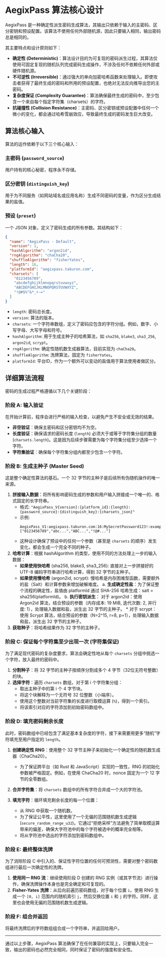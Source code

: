 # AegixPass 算法核心设计

AegixPass 是一种确定性派生密码生成算法，其输出只依赖于输入的主密码、区分密钥和预设配置。该算法不使用任何外部随机源，因此只要输入相同，输出密码总是相同的。

其主要特点和设计原则如下：

- **确定性 (Deterministic)**：算法设计目的为可复现的密码派生过程，其算法仅使用可固定复现的随机队列完成密码生成操作，不涉及任何不依赖任何外部或硬件随机源。
- **不可逆性 (Irreversible)**：通过强大的单向加密哈希函数来处理输入。即使攻击者获得了最终生成的密码和所用的预设配置，也绝对无法反向推导出您的主密码。
- **复杂度保证 (Complexity Guarantee)**：算法确保最终生成的密码中，至少包含一个来自每个指定字符集（charsets）的字符。
- **抗碰撞性 (Collision Resistance)**：主密码、区分密钥或预设配置中任何一个微小的变化，都会通过哈希雪崩效应，导致最终生成的密码发生巨大改变。

## 算法核心输入

算法的运作依赖于以下三个核心输入：

### 主密码 (`password_source`)
用户持有的核心秘密，程序永不存储。

### 区分密钥 (`distinguish_key`)
用于为不同服务（如网站域名或应用名称）生成不同密码的变量，作为区分生成结果的盐值。

### 预设 (`preset`)
一个 JSON 对象，定义了密码生成的所有参数。其结构如下：

```json
{
  "name": "AegixPass - Default",
  "version": 1,
  "hashAlgorithm": "argon2id",
  "rngAlgorithm": "chaCha20",
  "shuffleAlgorithm": "fisherYates",
  "length": 16,
  "platformId": "aegixpass.takuron.com",
  "charsets": [
    "0123456789",
    "abcdefghijklmnopqrstuvwxyz",
    "ABCDEFGHIJKLMNOPQRSTUVWXYZ",
    "!@#$%^&*_+-="
  ]
}
```

- `length`: 密码总长度。
- `version`: 算法的版本。
- `charsets`: 一个字符串数组，定义了密码应包含的字符分组。例如，数字、小写字母、大写字母和符号。
- `hashAlgorithm`: 用于生成主种子的哈希算法，如 `sha256`, `blake3`, `sha3_256`, `argon2id`, `scrypt`。
- `rngAlgorithm`: 确定性随机数生成器算法，目前实现为 `chaCha20`。
- `shuffleAlgorithm`: 洗牌算法，固定为 `fisherYates`。
- `platformId`: 平台ID，作为一个额外可以变动的盐值用于算法使用者做区分。

## 详细算法流程

密码的生成过程严格遵循以下几个关键阶段：

### 阶段 A: 输入验证

在开始计算前，程序会进行严格的输入检查，以避免产生不安全或无效的结果。

- **非空验证**：确保主密码和区分密钥均不为空。
- **长度验证**：确保请求的密码长度 (`length`) 必须大于或等于字符集分组的数量 (`charsets.length`)。这是因为后续步骤需要为每个字符集分组至少选择一个字符。
- **字符集验证**：确保每个字符集分组内都至少包含一个字符。

### 阶段 B: 生成主种子 (Master Seed)

这是整个确定性算法的基石。一个 32 字节的主种子是后续所有伪随机操作的唯一来源。

1. **拼接输入数据**：将所有影响密码生成的参数和用户输入拼接成一个唯一的、格式固定的长字符串。
    - 格式: `"AegixPass_V{version}:{platform_id}:{length}:{password_source}:{distinguish_key}:{charsets_json}"`
    - 示例:
      ```
      AegixPass_V1:aegixpass.takuron.com:16:MySecretPassword123!:example.com:["0123456789","abc...","ABC...","!@#..."]
      ```
    - 这种设计确保了预设中的任何一个参数（甚至是 `charsets` 的顺序）发生变化，都会生成一个完全不同的种子。
2. **哈希计算**：根据 hashAlgorithm 的类型，使用不同的方法处理上一步的输入数据：
    - **如果使用快哈希** (sha256, blake3, sha3_256): 直接对上一步拼接好的 UTF-8 编码字符串进行哈希计算，得到 32 字节的主种子。
    - **如果使用慢哈希** (argon2id, scrypt): 慢哈希是内存困难型函数，需要额外的盐（Salt）和计算参数来增加破解难度。 a. **生成确定性盐**：为了保证整个流程的确定性，盐值由 platformId 通过 SHA-256 哈希生成：salt = sha256(platformId)。 b. **执行密钥派生**： 对于 argon2id：使用 Argon2id 算法，结合预设的参数（内存成本: 19 MiB, 迭代次数: 2, 并行度: 1），处理输入数据和盐，派生出 32 字节的主种子。 * 对于 scrypt：使用 Scrypt 算法，结合预设的参数（N=2^15, r=8, p=1），处理输入数据和盐，派生出 32 字节的主种子。
3. **获取种子**：将哈希结果作为 32 字节的主种子。

### 阶段 C: 保证每个字符集至少出现一次 (字符集保证)

为了满足现代密码的复杂度要求，算法会确定性地从每个 `charsets` 分组中挑选一个字符，放入最终的密码中。

1. **分割种子**：将 32 字节的主种子按顺序分割成多个 4 字节（32位无符号整数）的块。
2. **选择字符**：遍历 `charsets` 数组，对于第 i 个字符集分组：
    - 取出主种子中的第 i 个 4 字节块。
    - 将这个块解释为一个无符号 32 位整数（小端序）。
    - 使用这个整数对当前字符集的长度进行取模运算 (`%`)，得到一个索引。
    - 将该索引对应的字符添加到初始密码数组中。

### 阶段 D: 填充密码剩余长度

此时，密码数组中已经包含了满足基本复杂度的字符，接下来需要用更多“随机”字符填充至用户指定的 `length`。

1. **创建确定性 RNG**：使用整个 32 字节主种子来初始化一个确定性的随机数生成器（ChaCha20）。
    - 为了保证跨平台（如 Rust 和 JavaScript）实现的一致性，RNG 的初始化参数被严格固定。例如，在使用 ChaCha20 时，nonce 固定为一个 12 字节的全零数组。

2. **合并字符集**：将 `charsets` 数组中的所有字符合并成一个大的字符池。

3. **填充字符**：循环填充剩余长度的每一个位置：
    - 从 RNG 中获取一个随机数。
    - 为了保证公平性，这里使用了一个无偏的范围随机数生成逻辑 (`secure_random_range_u32`)。它通过“拒绝采样”方法避免了简单取模运算带来的偏差，确保大字符池中的每个字符被选中的概率完全相等。
    - 将从字符池中选出的字符添加到密码数组中。

### 阶段 E: 最终整体洗牌

为了消除阶段 C 中引入的、保证性字符位置的任何可预测性，需要对整个密码数组进行最后一次确定性的洗牌。

1. **使用同一 RNG 流**：继续使用阶段 D 创建的 RNG 实例（或其字节流）进行操作，确保洗牌操作本身也是完全确定和可复现的。
2. **Fisher-Yates 洗牌**：从后向前遍历密码数组，对于每个位置 `i`，使用 RNG 生成一个 `[0, i]` 范围内的随机索引 `j`，然后交换位置 `i` 和 `j` 的字符。同样，这里也会使用无偏的范围随机数生成逻辑。

### 阶段 F: 组合并返回

将最终洗牌后的字符数组组合成一个字符串，并返回给用户。

---

通过以上步骤，AegixPass 算法确保了在任何兼容的实现上，只要输入完全一致，输出的密码也必然完全相同，同时保证了密码的强度和安全性。